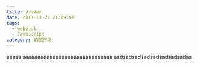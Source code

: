 ```yaml
---
title: aaaaaa
date: 2017-11-21 21:09:58
tags:
  - webpack
  - JavaScript
category: 前端开发
---
```

aaaaa
aaaaaaaaaaaaaaaaaaaaaaaaaaaaaa
asdsadsadsadsadsadsadsadas
